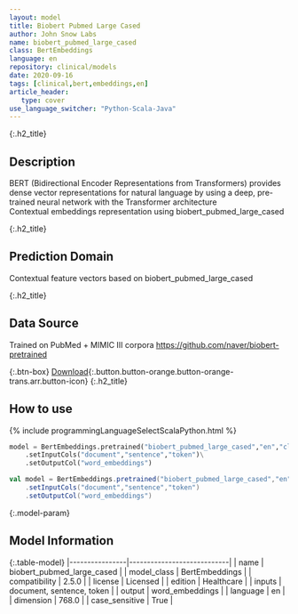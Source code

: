 ```yaml
---
layout: model
title: Biobert Pubmed Large Cased
author: John Snow Labs
name: biobert_pubmed_large_cased
class: BertEmbeddings
language: en
repository: clinical/models
date: 2020-09-16
tags: [clinical,bert,embeddings,en]
article_header:
   type: cover
use_language_switcher: "Python-Scala-Java"
---
```


{:.h2_title}
## Description
BERT (Bidirectional Encoder Representations from Transformers) provides dense vector representations for natural language by using a deep, pre-trained neural network with the Transformer architecture  
Contextual embeddings representation using biobert_pubmed_large_cased

{:.h2_title}
## Prediction Domain
Contextual feature vectors based on biobert_pubmed_large_cased

{:.h2_title}
## Data Source
Trained on PubMed + MIMIC III corpora
https://github.com/naver/biobert-pretrained  

{:.btn-box}
[Download](https://s3.amazonaws.com/auxdata.johnsnowlabs.com/clinical/models/biobert_pubmed_large_cased_en_2.6.0_2.4_1600240494946.zip){:.button.button-orange.button-orange-trans.arr.button-icon}
{:.h2_title}
## How to use 
<div class="tabs-box" markdown="1">

{% include programmingLanguageSelectScalaPython.html %}

```python
model = BertEmbeddings.pretrained("biobert_pubmed_large_cased","en","clinical/models")\
	.setInputCols("document","sentence","token")\
	.setOutputCol("word_embeddings")
```

```scala
val model = BertEmbeddings.pretrained("biobert_pubmed_large_cased","en","clinical/models")
	.setInputCols("document","sentence","token")
	.setOutputCol("word_embeddings")
```
</div>



{:.model-param}
## Model Information

{:.table-model}
|----------------|----------------------------|
| name           | biobert_pubmed_large_cased |
| model_class    | BertEmbeddings             |
| compatibility  | 2.5.0                      |
| license        | Licensed                   |
| edition        | Healthcare                 |
| inputs         | document, sentence, token  |
| output         | word_embeddings            |
| language       | en                         |
| dimension      | 768.0                      |
| case_sensitive | True                       |


